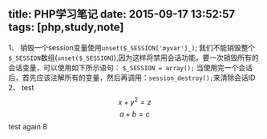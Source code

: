 title: PHP学习笔记
date: 2015-09-17 13:52:57
tags: [php,study,note]
---
1、
销毁一个session变量使用`unset($_SESSION['myvar']_)`;
我们不能销毁整个`$_SESSION`数组(`unset($_SESSION`)),因为这样将禁用会话功能。要一次销毁所有的会话变量，可以使用如下所示语句：
```$_SESSION = array();```
当使用完一个会话后，首先应该注解所有的变量，然后再调用：`session_destroy();`来清除会话ID
2、
test
$$x+y^2=z$$
$$a+b=c$$
test again 8
